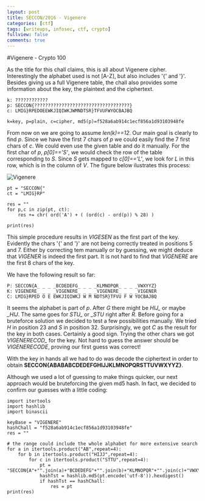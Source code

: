 ```yaml
---
layout: post
title: SECCON/2016 - Vigenere
categories: [ctf]
tags: [writeups, infosec, ctf, crypto]
fullview: false
comments: true
---
```


#Vigenere - Crypto 100

As the title for this chall claims, this is all about Vigenere cipher. Interestingly the alphabet used is not [A-Z], but also includes '{' and '}'. Besides giving us a full Vigenere table, the chall also provides some information about the key, the plaintext and the ciphertext.

~~~~
k: ????????????
p: SECCON{???????????????????????????????????}
c: LMIG}RPEDOEEWKJIQIWKJWMNDTSR}TFVUFWYOCBAJBQ

k=key, p=plain, c=cipher, md5(p)=f528a6ab914c1ecf856a1d93103948fe
~~~~

From now on we are going to assume *len(k)==12*. Our main goal is clearly to find *p*. Since we have the first 7 chars of *p* we could easily find the 7 first chars of *c*. We could even use the given table and do it manually. For the first char of *p*, *p[0]=='S'*, we would check the row of the table corresponding to *S*. Since *S* gets mapped to *c[0]=='L'*, we look for *L* in this row, which is in the column of *V*. The figure below ilustrates this process:

![Vigenere](http://marcosvalle.github.io/assets/img/vigenere.png)

~~~~
pt = "SECCON{"
ct = "LMIG}RP"

res = ""
for p,c in zip(pt, ct):
    res += chr( ord('A') + ( (ord(c) - ord(p)) % 28) ) 

print(res)
~~~~

This simple procedure results in *VIGESEN* as the first part of the key. Evidently the chars '{' and '}' are not being correctly treated in positions 5 and 7. Either by correcting tem manually or by guessing, we might deduce that *VIGENER* is indeed the first part. It is not hard to find that *VIGENERE* are the first 8 chars of the key.

We have the following result so far:

~~~~
P: SECCON{A_ _ _ _BCDEDEFG_ _ _ _KLMNOPQR_ _ _ _VWXYYZ}
K: VIGENERE_ _ _ _VIGENERE_ _ _ _VIGENERE_ _ _ _VIGENER
C: LMIG}RPED O E EWKJIQIWKJ W M NDTSR}TFVU F W YOCBAJBQ
~~~~

It seems the alphabet is part of *p*. After *G* there might be *HIJ_* or maybe *_HIJ*. The same goes for *STU_* or *_STU* right after *R*. Before going for a bruteforce solution we decided to test a few possibilities manually. We tried *H* in position 23 and *S* in position 32. Surprisingly, we got *C* as the result for the key in both cases. Certainly a good sign. Trying the other chars we got *VIGENERECOD_* for the key. Not hard to guess the answer should be *VIGENERECODE*, proving our first guess was correct!

With the key in hands all we had to do was decode the ciphertext in order to obtain **SECCON{ABABABCDEDEFGHIJJKLMNOPQRSTTUVWXYYZ}**.

Although we used a lot of guessing to make things quicker, our next approach would be bruteforcing the given md5 hash. In fact, we decided to confirm our guesses with a little coding:

~~~~
import itertools
import hashlib
import binascii

keyBase = "VIGENERE"
hashChall = "f528a6ab914c1ecf856a1d93103948fe"
res = ""

# the range could include the whole alphabet for more extensive search
for a in itertools.product("AB",repeat=4):
    for b in itertools.product("HIJJ",repeat=4):
        for c in itertools.product("STTU",repeat=4):
            pt = "SECCON{A"+"".join(a)+"BCDEDEFG"+"".join(b)+"KLMNOPQR"+"".join(c)+"VWXYYZ}"
            hashTst = hashlib.md5(pt.encode('utf-8')).hexdigest()
            if hashTst == hashChall:
                res = pt
print(res)
~~~~
